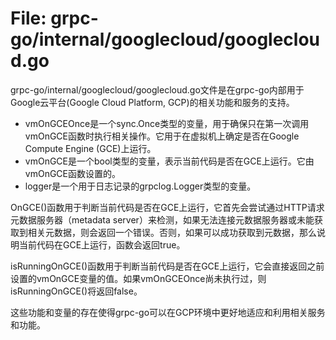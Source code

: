 # File: grpc-go/internal/googlecloud/googlecloud.go

grpc-go/internal/googlecloud/googlecloud.go文件是在grpc-go内部用于Google云平台(Google Cloud Platform, GCP)的相关功能和服务的支持。

- vmOnGCEOnce是一个sync.Once类型的变量，用于确保只在第一次调用vmOnGCE函数时执行相关操作。它用于在虚拟机上确定是否在Google Compute Engine (GCE)上运行。
- vmOnGCE是一个bool类型的变量，表示当前代码是否在GCE上运行。它由vmOnGCE函数设置的。
- logger是一个用于日志记录的grpclog.Logger类型的变量。

OnGCE()函数用于判断当前代码是否在GCE上运行，它首先会尝试通过HTTP请求元数据服务器（metadata server）来检测，如果无法连接元数据服务器或未能获取到相关元数据，则会返回一个错误。否则，如果可以成功获取到元数据，那么说明当前代码在GCE上运行，函数会返回true。

isRunningOnGCE()函数用于判断当前代码是否在GCE上运行，它会直接返回之前设置的vmOnGCE变量的值。如果vmOnGCEOnce尚未执行过，则isRunningOnGCE()将返回false。

这些功能和变量的存在使得grpc-go可以在GCP环境中更好地适应和利用相关服务和功能。


